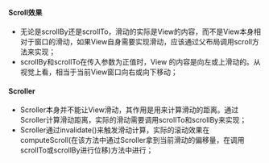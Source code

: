 #### Scroll效果

* 无论是scrollBy还是scrollTo，滑动的实际是View的内容，而不是View本身相对于窗口的滑动，如果View自身需要实现滑动，应该通过父布局调用scroll方法来实现；
* scrollBy和scrollTo在传入参数为正值时，View 的内容是向左或上滑动的。从视觉上看，相当于当前View窗口向右或向下移动；

#### Scroller

* Scroller本身并不能让View滑动，其作用是用来计算滑动的距离。通过Scroller计算滑动距离，实际的滑动需要调用scrollTo和scrollBy来实现；
* Scroller通过invalidate\(\)来触发滑动计算，实际的滚动效果在computeScroll\(在该方法中通过Scroller拿到当前滑动的偏移量，在调用scrollTo或scrollBy进行位移\)方法中进行；



